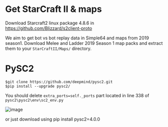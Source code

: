 # Get StarCraft II & maps
Download Starcraft2 linux package 4.8.6 in https://github.com/Blizzard/s2client-proto

We aim to get bot vs bot replay data in Simple64 and maps from 2019 season1.
Download Melee and Ladder 2019 Season 1 map packs and extract them to your `StarCraftII/Maps/` directory.

# PySC2
```
$git clone https://github.com/deepmind/pysc2.git
$pip install --upgrade pysc2/
```
You should delete `extra_ports=self._ports` part located in line 338 of `pysc2\pysc2\env\sc2_env.py`

![image](https://github.com/kapo-war/botreplaygenerator/assets/67684178/8a3ba5f8-c92b-465d-87e3-05aec87c19fe)

or just download using pip install pysc2=4.0.0
